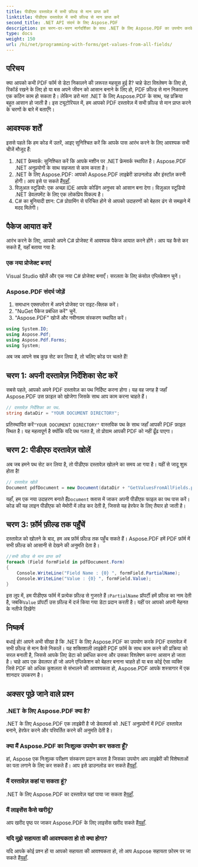 ```yaml
---
title: पीडीएफ दस्तावेज़ में सभी फ़ील्ड से मान प्राप्त करें
linktitle: पीडीएफ दस्तावेज़ में सभी फ़ील्ड से मान प्राप्त करें
second_title: .NET API संदर्भ के लिए Aspose.PDF
description: इस चरण-दर-चरण मार्गदर्शिका के साथ .NET के लिए Aspose.PDF का उपयोग करके PDF दस्तावेज़ में सभी फ़ील्ड से मान निकालना सीखें।
type: docs
weight: 150
url: /hi/net/programming-with-forms/get-values-from-all-fields/
---
```

## परिचय

क्या आपको कभी PDF फॉर्म से डेटा निकालने की ज़रूरत महसूस हुई है? चाहे डेटा विश्लेषण के लिए हो, रिकॉर्ड रखने के लिए हो या बस अपने जीवन को आसान बनाने के लिए हो, PDF फ़ील्ड से मान निकालना एक कठिन काम हो सकता है। लेकिन डरो मत! .NET के लिए Aspose.PDF के साथ, यह प्रक्रिया बहुत आसान हो जाती है। इस ट्यूटोरियल में, हम आपको PDF दस्तावेज़ में सभी फ़ील्ड से मान प्राप्त करने के चरणों के बारे में बताएँगे।

## आवश्यक शर्तें

इससे पहले कि हम कोड में उतरें, आइए सुनिश्चित करें कि आपके पास आरंभ करने के लिए आवश्यक सभी चीजें मौजूद हैं:

1. .NET फ्रेमवर्क: सुनिश्चित करें कि आपके मशीन पर .NET फ्रेमवर्क स्थापित है। Aspose.PDF .NET अनुप्रयोगों के साथ सहजता से काम करता है।
2.  .NET के लिए Aspose.PDF: आपको Aspose.PDF लाइब्रेरी डाउनलोड और इंस्टॉल करनी होगी। आप इसे पा सकते हैं[यहाँ](https://releases.aspose.com/pdf/net/).
3. विज़ुअल स्टूडियो: एक अच्छा IDE आपके कोडिंग अनुभव को आसान बना देगा। विज़ुअल स्टूडियो .NET डेवलपमेंट के लिए एक लोकप्रिय विकल्प है।
4. C# का बुनियादी ज्ञान: C# प्रोग्रामिंग से परिचित होने से आपको उदाहरणों को बेहतर ढंग से समझने में मदद मिलेगी।

## पैकेज आयात करें

आरंभ करने के लिए, आपको अपने C# प्रोजेक्ट में आवश्यक पैकेज आयात करने होंगे। आप यह कैसे कर सकते हैं, यहाँ बताया गया है:

### एक नया प्रोजेक्ट बनाएं

Visual Studio खोलें और एक नया C# प्रोजेक्ट बनाएँ। सरलता के लिए कंसोल एप्लिकेशन चुनें।

### Aspose.PDF संदर्भ जोड़ें

1. समाधान एक्सप्लोरर में अपने प्रोजेक्ट पर राइट-क्लिक करें।
2. "NuGet पैकेज प्रबंधित करें" चुनें.
3. "Aspose.PDF" खोजें और नवीनतम संस्करण स्थापित करें।

```csharp
using System.IO;
using Aspose.Pdf;
using Aspose.Pdf.Forms;
using System;
```

अब जब आपने सब कुछ सेट कर लिया है, तो चलिए कोड पर चलते हैं!

## चरण 1: अपनी दस्तावेज़ निर्देशिका सेट करें

सबसे पहले, आपको अपने PDF दस्तावेज़ का पथ निर्दिष्ट करना होगा। यह वह जगह है जहाँ Aspose.PDF उस फ़ाइल को खोजेगा जिसके साथ आप काम करना चाहते हैं।

```csharp
// दस्तावेज़ निर्देशिका का पथ.
string dataDir = "YOUR DOCUMENT DIRECTORY";
```

 प्रतिस्थापित करें`"YOUR DOCUMENT DIRECTORY"` वास्तविक पथ के साथ जहाँ आपकी PDF फ़ाइल स्थित है। यह महत्वपूर्ण है क्योंकि यदि पथ गलत है, तो प्रोग्राम आपकी PDF को नहीं ढूँढ पाएगा।

## चरण 2: पीडीएफ दस्तावेज़ खोलें

अब जब हमने पथ सेट कर लिया है, तो पीडीएफ दस्तावेज़ खोलने का समय आ गया है। यहीं से जादू शुरू होता है!

```csharp
// दस्तावेज़ खोलें
Document pdfDocument = new Document(dataDir + "GetValuesFromAllFields.pdf");
```

 यहाँ, हम एक नया उदाहरण बनाते हैं`Document` क्लास में जाकर अपनी पीडीएफ फाइल का पथ पास करें। कोड की यह लाइन पीडीएफ को मेमोरी में लोड कर देती है, जिससे यह हेरफेर के लिए तैयार हो जाती है।

## चरण 3: फ़ॉर्म फ़ील्ड तक पहुँचें

दस्तावेज़ को खोलने के बाद, हम अब फ़ॉर्म फ़ील्ड तक पहुँच सकते हैं। Aspose.PDF हमें PDF फ़ॉर्म में सभी फ़ील्ड को आसानी से देखने की अनुमति देता है।

```csharp
//सभी फ़ील्ड से मान प्राप्त करें
foreach (Field formField in pdfDocument.Form)
{
    Console.WriteLine("Field Name : {0} ", formField.PartialName);
    Console.WriteLine("Value : {0} ", formField.Value);
}
```

 इस लूप में, हम पीडीएफ फॉर्म में प्रत्येक फ़ील्ड से गुजरते हैं।`PartialName` प्रॉपर्टी हमें फ़ील्ड का नाम देती है, जबकि`Value` प्रॉपर्टी उस फ़ील्ड में दर्ज किया गया डेटा प्रदान करती है। यहीं पर आपको अपनी मेहनत के नतीजे दिखेंगे!

## निष्कर्ष

बधाई हो! आपने अभी सीखा है कि .NET के लिए Aspose.PDF का उपयोग करके PDF दस्तावेज़ में सभी फ़ील्ड से मान कैसे निकालें। यह शक्तिशाली लाइब्रेरी PDF फ़ॉर्म के साथ काम करने की प्रक्रिया को सरल बनाती है, जिससे आपके लिए डेटा को प्रबंधित करना और उसका विश्लेषण करना आसान हो जाता है। चाहे आप एक डेवलपर हों जो अपने एप्लिकेशन को बेहतर बनाना चाहते हों या बस कोई ऐसा व्यक्ति जिसे PDF को अधिक कुशलता से संभालने की आवश्यकता हो, Aspose.PDF आपके शस्त्रागार में एक शानदार उपकरण है।

## अक्सर पूछे जाने वाले प्रश्न

### .NET के लिए Aspose.PDF क्या है?
.NET के लिए Aspose.PDF एक लाइब्रेरी है जो डेवलपर्स को .NET अनुप्रयोगों में PDF दस्तावेज़ बनाने, हेरफेर करने और परिवर्तित करने की अनुमति देती है।

### क्या मैं Aspose.PDF का निःशुल्क उपयोग कर सकता हूँ?
 हां, Aspose एक निःशुल्क परीक्षण संस्करण प्रदान करता है जिसका उपयोग आप लाइब्रेरी की विशेषताओं का पता लगाने के लिए कर सकते हैं। आप इसे डाउनलोड कर सकते हैं[यहाँ](https://releases.aspose.com/).

### मैं दस्तावेज़ कहां पा सकता हूं?
 .NET के लिए Aspose.PDF का दस्तावेज़ यहां पाया जा सकता है[यहाँ](https://reference.aspose.com/pdf/net/).

### मैं लाइसेंस कैसे खरीदूं?
 आप खरीद पृष्ठ पर जाकर Aspose.PDF के लिए लाइसेंस खरीद सकते हैं[यहाँ](https://purchase.aspose.com/buy).

### यदि मुझे सहायता की आवश्यकता हो तो क्या होगा?
 यदि आपके कोई प्रश्न हों या आपको सहायता की आवश्यकता हो, तो आप Aspose सहायता फ़ोरम पर जा सकते हैं[यहाँ](https://forum.aspose.com/c/pdf/10).